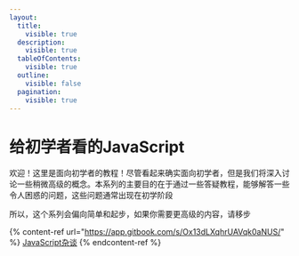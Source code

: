 ```yaml
---
layout:
  title:
    visible: true
  description:
    visible: true
  tableOfContents:
    visible: true
  outline:
    visible: false
  pagination:
    visible: true
---
```


# 给初学者看的JavaScript

欢迎！这里是面向初学者的教程！尽管看起来确实面向初学者，但是我们将深入讨论一些稍微高级的概念。本系列的主要目的在于通过一些答疑教程，能够解答一些令人困惑的问题，这些问题通常出现在初学阶段

所以，这个系列会偏向简单和起步，如果你需要更高级的内容，请移步

{% content-ref url="https://app.gitbook.com/s/Ox13dLXqhrUAVqk0aNUS/" %}
[JavaScript杂谈](https://app.gitbook.com/s/Ox13dLXqhrUAVqk0aNUS/)
{% endcontent-ref %}
